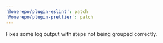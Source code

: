 ```yaml
---
'@onerepo/plugin-eslint': patch
'@onerepo/plugin-prettier': patch
---
```


Fixes some log output with steps not being grouped correctly.
